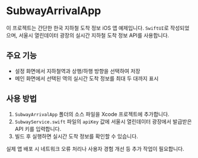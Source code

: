 # SubwayArrivalApp

이 프로젝트는 간단한 한국 지하철 도착 정보 iOS 앱 예제입니다. `SwiftUI`로 작성되었으며, 서울시 열린데이터 광장의 실시간 지하철 도착 정보 API를 사용합니다.

## 주요 기능
- 설정 화면에서 지하철역과 상행/하행 방향을 선택하여 저장
- 메인 화면에서 선택된 역의 실시간 도착 정보를 최대 두 대까지 표시

## 사용 방법
1. `SubwayArrivalApp` 폴더의 소스 파일을 Xcode 프로젝트에 추가합니다.
2. `SubwayService.swift` 파일의 `apiKey` 값에 서울시 열린데이터 광장에서 발급받은 API 키를 입력합니다.
3. 빌드 후 실행하면 실시간 도착 정보를 확인할 수 있습니다.

실제 앱 배포 시 네트워크 오류 처리나 사용자 경험 개선 등 추가 작업이 필요합니다.
